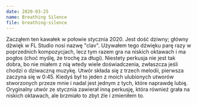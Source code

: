 ```yaml
---
date: 2020-03-25
name: Breathing Silence
file: breathing-silence
---
```


Zacząłem ten kawałek w połowie stycznia 2020. Jest dość dziwny; główny dźwięk w FL Studio nosi nazwę "clav". Używałem tego dźwięku parę razy w poprzednich kompozycjach, lecz tym razem gra na niskich oktawach i ma pogłos (choć myślę, że trochę za długi). Niestety perkusja nie jest tak dobra, bo nie miałem z nią wtedy wiele doświadczenia, zwłaszcza jeśli chodzi o dziwaczną muzykę. Utwór składa się z trzech melodii, pierwsza zaczyna się w 0:45. Kiedyś był to jeden z moich ulubionych utworów stworzonych przeze mnie i nadal jest jednym z tych, które naprawdę lubię. Oryginalny utwór ze stycznia zawierał inną perkusję, która również grała na niskich oktawach, ale brzmiało to zbyt źle i zmieniłem to.